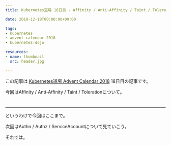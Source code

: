 ```yaml
---
title: Kubernetes道場 18日目 - Affinity / Anti-Affinity / Taint / Tolerationについて

date: 2018-12-18T00:00:00+09:00

tags:
- kubernetes
- advent-calendar-2018
- kubernetes-dojo

resources:
- name: thumbnail
  src: header.jpg

---
```


この記事は [Kubernetes道場 Advent Calendar 2018](https://qiita.com/advent-calendar/2018/k8s-dojo) 18日目の記事です。

今回はAffinity / Anti-Affinity / Taint / Tolerationについて。

# 


--------------------------------------------------


というわけで今回はここまで。

次回はAuthn / Authz / ServiceAccountについて見ていこう。

それでは。


